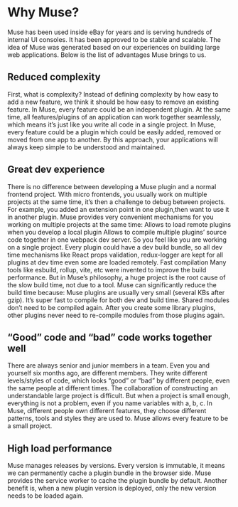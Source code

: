 # Why Muse?

Muse has been used inside eBay for years and is serving hundreds of internal UI consoles. It has been approved to be stable and scalable. The idea of Muse was generated based on our experiences on building large web applications. Below is the list of advantages Muse brings to us.

## Reduced complexity
First, what is complexity? Instead of defining complexity by how easy to add a new feature, we think it should be how easy to remove an existing feature. In Muse, every feature could be an independent plugin. At the same time, all features/plugins of an application can work together seamlessly, which means it’s just like you write all code in a single project. In Muse, every feature could be a plugin which could be easily added, removed or moved from one app to another. By this approach, your applications will always keep simple to be understood and maintained.

## Great dev experience
There is no difference between developing a Muse plugin and a normal frontend project. With micro frontends, you usually work on multiple projects at the same time, it’s then a challenge to debug between projects. For example, you added an extension point in one plugin,then want to use it in another plugin. Muse provides very convenient mechanisms for you working on multiple projects at the same time:
Allows to load remote plugins when you develop a local plugin
Allows to compile multiple plugins’ source code together in one webpack dev server. So you feel like you are working on a single project.
Every plugin could have a dev build bundle, so all dev time mechanisms like React props validation, redux-logger are kept for all plugins at dev time even some are loaded remotely.
Fast compilation
Many tools like esbuild, rollup, vite, etc were invented to improve the build performance. But in Muse’s philosophy, a huge project is the root cause of the slow build time, not due to a tool. Muse can significantly reduce the build time because:
Muse plugins are usually very small (several KBs after gzip). It’s super fast to compile for both dev and build time.
Shared modules don’t need to be compiled again. After you create some library plugins, other plugins never need to re-compile modules from those plugins again.

## “Good” code and “bad” code works together well

There are always senior and junior members in a team. Even you and yourself six months ago, are different members. They write different levels/styles of code, which looks “good” or “bad” by different people, even the same people at different times. The collaboration of constructing an understandable large project is difficult. But when a project is small enough, everything is not a problem, even if you name variables with a, b, c. In Muse, different people own different features, they choose different patterns, tools and styles they are used to. Muse allows every feature to be a small project.

## High load performance
Muse manages releases by versions. Every version is immutable, it means we can permanently cache a plugin bundle in the browser side. Muse provides the service worker to cache the plugin bundle by default. Another benefit is, when a new plugin version is deployed, only the new version needs to be loaded again.
